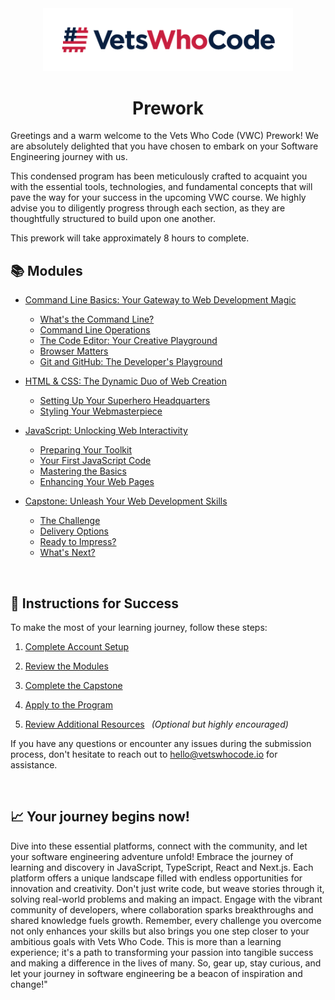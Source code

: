 <div align="center">
  <a href="https://vetswhocode.io">
    <img src="./img/vwc-logo.png" alt="Vets Who Code" width="400px" />
  </a>
</div>

<h1 align="center">Prework</h1>

Greetings and a warm welcome to the Vets Who Code (VWC) Prework! We are absolutely delighted that you have chosen to embark on your Software Engineering journey with us. 

This condensed program has been meticulously crafted to acquaint you with the essential tools, technologies, and fundamental concepts that will pave the way for your success in the upcoming VWC course. We highly advise you to diligently progress through each section, as they are thoughtfully structured to build upon one another. 

This prework will take approximately 8 hours to complete.

## :books: Modules
  - [Command Line Basics: Your Gateway to Web Development Magic](modules/command-line-basics.md)
    - [What's the Command Line?](modules/command-line-basics.md#:computer:-whats-the-command-line)
    - [Command Line Operations](modules/command-line-basics.md#/:page_with_curl/:-command-line-operations)
    - [The Code Editor: Your Creative Playground](modules/command-line-basics.md#:sparkles:-the-code-editor-your-creative-playground)
    - [Browser Matters](modules/command-line-basics.md#:globe_with_meridians:-browser-matters)
    - [Git and GitHub: The Developer's Playground](modules/command-line-basics.md#:octocat:-git-and-github-the-developers-playground)
  - [HTML & CSS: The Dynamic Duo of Web Creation](./modules/html-css-basics.md#html--css-the-dynamic-duo-of-web-creation)
    - [Setting Up Your Superhero Headquarters](./modules/html-css-basics.md#:dart:-setting-up-your-superhero-headquarters)
    - [Styling Your Webmasterpiece](./modules/html-css-basics.md#:art:-styling-your-webmasterpiece)
  - [JavaScript: Unlocking Web Interactivity](modules/javascript-basics.md#javascript-your-gateway-to-web-interactivity-)
    - [Preparing Your Toolkit](modules/javascript-basics.md#:rocket:-preparing-your-toolkit)
    - [Your First JavaScript Code](modules/javascript-basics.md#:sparkles:-your-first-javascript-code)
    - [Mastering the Basics](modules/javascript-basics.md#:books:-mastering-the-basics)
    - [Enhancing Your Web Pages](modules/javascript-basics.md#:construction:-enhancing-your-web-pages)

  - [Capstone: Unleash Your Web Development Skills](modules/capstone.md)
    - [The Challenge](modules/capstone.md#:dart:-the-challenge)
    - [Delivery Options](modules/capstone.md#:outbox_tray:-delivery-options)
    - [Ready to Impress?](modules/capstone.md#:white_check_mark:-ready-to-impress)
    - [What's Next?](modules/capstone.md#:rocket:-whats-next)

&emsp;
## :memo: Instructions for Success

To make the most of your learning journey, follow these steps:

1. [Complete Account Setup](account-set-up.md)

2. [Review the Modules](modules/command-line-basics.md#:computer:-whats-the-command-line)

3. [Complete the Capstone](modules/capstone.md)

4. [Apply to the Program](modules/capstone.md#:white_check_mark:-ready-to-impress)

5. [Review Additional Resources](resources.md) &ensp;_(Optional but highly encouraged)_

If you have any questions or encounter any issues during the submission process, don't hesitate to reach out to [hello@vetswhocode.io](mailto:hello@vetswhocode.io) for assistance.


&emsp;
## :chart_with_upwards_trend: Your journey begins now!

Dive into these essential platforms, connect with the community, and let your software engineering adventure unfold! Embrace the journey of learning and discovery in JavaScript, TypeScript, React and Next.js. Each platform offers a unique landscape filled with endless opportunities for innovation and creativity. Don't just write code, but weave stories through it, solving real-world problems and making an impact. Engage with the vibrant community of developers, where collaboration sparks breakthroughs and shared knowledge fuels growth. Remember, every challenge you overcome not only enhances your skills but also brings you one step closer to your ambitious goals with Vets Who Code. This is more than a learning experience; it's a path to transforming your passion into tangible success and making a difference in the lives of many. So, gear up, stay curious, and let your journey in software engineering be a beacon of inspiration and change!"
